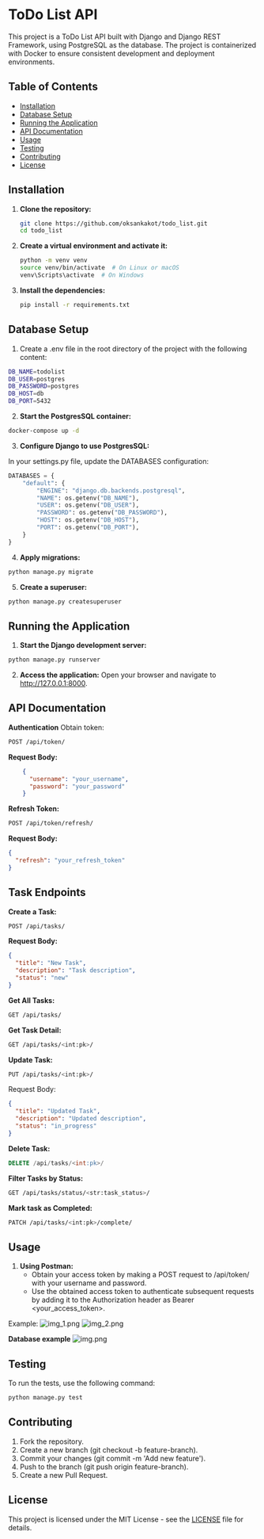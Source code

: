 # ToDo List API

This project is a ToDo List API built with Django and Django REST Framework, using PostgreSQL as the database. The project is containerized with Docker to ensure consistent development and deployment environments.

## Table of Contents

- [Installation](#installation)
- [Database Setup](#database-setup)
- [Running the Application](#running-the-application)
- [API Documentation](#api-documentation)
- [Usage](#usage)
- [Testing](#testing)
- [Contributing](#contributing)
- [License](#license)

## Installation

1. **Clone the repository:**

   ```bash
   git clone https://github.com/oksankakot/todo_list.git
   cd todo_list
   ```

2. **Create a virtual environment and activate it:**
    ```bash
    python -m venv venv
    source venv/bin/activate  # On Linux or macOS
    venv\Scripts\activate  # On Windows
    ```

3. **Install the dependencies:**
    ```bash
   pip install -r requirements.txt
    ```

## Database Setup

1. Create a .env file in the root directory of the project with the following content:
```bash
DB_NAME=todolist
DB_USER=postgres
DB_PASSWORD=postgres
DB_HOST=db
DB_PORT=5432
```

2. **Start the PostgresSQL container:**
```bash
docker-compose up -d
```
   
3. **Configure Django to use PostgresSQL:**  

In your settings.py file, update the DATABASES configuration:

```python
DATABASES = {
    "default": {
        "ENGINE": "django.db.backends.postgresql",
        "NAME": os.getenv("DB_NAME"),
        "USER": os.getenv("DB_USER"),
        "PASSWORD": os.getenv("DB_PASSWORD"),
        "HOST": os.getenv("DB_HOST"),
        "PORT": os.getenv("DB_PORT"),
    }
}
```

4. **Apply migrations:**
```bash
python manage.py migrate
```

5. **Create a superuser:**
```bash
python manage.py createsuperuser
```

## Running the Application

1. **Start the Django development server:**
```bash
python manage.py runserver
```

2. **Access the application:**
Open your browser and navigate to http://127.0.0.1:8000.


## API Documentation

**Authentication**
Obtain token:
```bash
POST /api/token/
```

**Request Body:**
```json
    {
      "username": "your_username",
      "password": "your_password"
    }
```


**Refresh Token:**
```bash
POST /api/token/refresh/
```

**Request Body:**
```json
{
  "refresh": "your_refresh_token"
}
```

## Task Endpoints

**Create a Task:**
```bash
POST /api/tasks/
```

**Request Body:**
```json
{
  "title": "New Task",
  "description": "Task description",
  "status": "new"
}
```

**Get All Tasks:**
```bash
GET /api/tasks/
```


**Get Task Detail:**
```bash
GET /api/tasks/<int:pk>/
```

**Update Task:**
```bash
PUT /api/tasks/<int:pk>/
```
Request Body:

```json
{
  "title": "Updated Task",
  "description": "Updated description",
  "status": "in_progress"
}
```

**Delete Task:**
```sql
DELETE /api/tasks/<int:pk>/
```

**Filter Tasks by Status:**
```bash
GET /api/tasks/status/<str:task_status>/
```

**Mark task as Completed:**
```bash
PATCH /api/tasks/<int:pk>/complete/
```

## Usage

1. **Using Postman:**
    - Obtain your access token by making a POST request to /api/token/ with your username and password.
    - Use the obtained access token to authenticate subsequent requests by adding it to the Authorization header as Bearer <your_access_token>.

Example:
![img_1.png](img_1.png)
![img_2.png](img_2.png)

**Database example**
![img.png](img.png)

## Testing

To run the tests, use the following command:
```bash
python manage.py test
```

## Contributing

1. Fork the repository.
2. Create a new branch (git checkout -b feature-branch).
3. Commit your changes (git commit -m 'Add new feature').
4. Push to the branch (git push origin feature-branch).
5. Create a new Pull Request.

## License
This project is licensed under the MIT License - see the [LICENSE](https://docs.github.com/en/repositories/managing-your-repositorys-settings-and-features/customizing-your-repository/licensing-a-repository) file for details.
